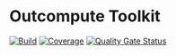 # Outcompute Toolkit

[![Build](https://github.com/JorgeCandeias/Toolkit/actions/workflows/build.yml/badge.svg)](https://github.com/JorgeCandeias/Toolkit/actions/workflows/build.yml) [![Coverage](https://sonarcloud.io/api/project_badges/measure?project=JorgeCandeias_Toolkit&metric=coverage)](https://sonarcloud.io/summary/new_code?id=JorgeCandeias_Toolkit) [![Quality Gate Status](https://sonarcloud.io/api/project_badges/measure?project=JorgeCandeias_Toolkit&metric=alert_status)](https://sonarcloud.io/summary/new_code?id=JorgeCandeias_Toolkit)
